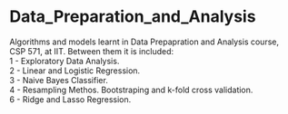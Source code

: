 # Data_Preparation_and_Analysis
Algorithms and models learnt in Data Prepapration and Analysis course, CSP 571, at IIT. Between them it is included:  
1 - Exploratory Data Analysis.         
2 - Linear and Logistic Regression.     
3 - Naive Bayes Classifier.     
4 - Resampling Methos. Bootstraping and k-fold cross validation.     
6 - Ridge and Lasso Regression.  
